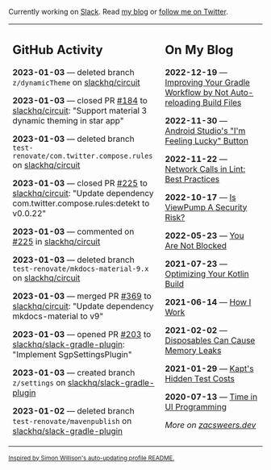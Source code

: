 Currently working on [Slack](https://slack.com/). Read [my blog](https://zacsweers.dev/) or [follow me on Twitter](https://twitter.com/ZacSweers).

<table><tr><td valign="top" width="60%">

## GitHub Activity
<!-- githubActivity starts -->
**2023-01-03** — deleted branch `z/dynamicTheme` on [slackhq/circuit](https://github.com/slackhq/circuit)

**2023-01-03** — closed PR [#184](https://github.com/slackhq/circuit/pull/184) to [slackhq/circuit](https://github.com/slackhq/circuit): "Support material 3 dynamic theming in star app"

**2023-01-03** — deleted branch `test-renovate/com.twitter.compose.rules` on [slackhq/circuit](https://github.com/slackhq/circuit)

**2023-01-03** — closed PR [#225](https://github.com/slackhq/circuit/pull/225) to [slackhq/circuit](https://github.com/slackhq/circuit): "Update dependency com.twitter.compose.rules:detekt to v0.0.22"

**2023-01-03** — commented on [#225](https://github.com/slackhq/circuit/pull/225#issuecomment-1370067590) in [slackhq/circuit](https://github.com/slackhq/circuit)

**2023-01-03** — deleted branch `test-renovate/mkdocs-material-9.x` on [slackhq/circuit](https://github.com/slackhq/circuit)

**2023-01-03** — merged PR [#369](https://github.com/slackhq/circuit/pull/369) to [slackhq/circuit](https://github.com/slackhq/circuit): "Update dependency mkdocs-material to v9"

**2023-01-03** — opened PR [#203](https://github.com/slackhq/slack-gradle-plugin/pull/203) to [slackhq/slack-gradle-plugin](https://github.com/slackhq/slack-gradle-plugin): "Implement SgpSettingsPlugin"

**2023-01-03** — created branch `z/settings` on [slackhq/slack-gradle-plugin](https://github.com/slackhq/slack-gradle-plugin)

**2023-01-02** — deleted branch `test-renovate/mavenpublish` on [slackhq/slack-gradle-plugin](https://github.com/slackhq/slack-gradle-plugin)
<!-- githubActivity ends -->
</td><td valign="top" width="40%">

## On My Blog
<!-- blog starts -->
**2022-12-19** — [Improving Your Gradle Workflow by Not Auto-reloading Build Files](https://www.zacsweers.dev/improving-your-workflow-by-not-auto-reloading-build-files/)

**2022-11-30** — [Android Studio's "I'm Feeling Lucky" Button](https://www.zacsweers.dev/android-studios-im-feeling-lucky-button/)

**2022-11-22** — [Network Calls in Lint: Best Practices](https://www.zacsweers.dev/network-calls-in-lint-best-practices/)

**2022-10-17** — [Is ViewPump A Security Risk?](https://www.zacsweers.dev/is-viewpump-a-security-risk/)

**2022-05-23** — [You Are Not Blocked](https://www.zacsweers.dev/you-are-not-blocked/)

**2021-07-23** — [Optimizing Your Kotlin Build](https://www.zacsweers.dev/optimizing-your-kotlin-build/)

**2021-06-14** — [How I Work](https://www.zacsweers.dev/how-i-work/)

**2021-02-02** — [Disposables Can Cause Memory Leaks](https://www.zacsweers.dev/disposables-can-cause-memory-leaks/)

**2021-01-29** — [Kapt's Hidden Test Costs](https://www.zacsweers.dev/kapts-hidden-test-costs/)

**2020-07-13** — [Time in UI Programming](https://www.zacsweers.dev/time-in-ui/)
<!-- blog ends -->
_More on [zacsweers.dev](https://zacsweers.dev/)_
</td></tr></table>

<sub><a href="https://simonwillison.net/2020/Jul/10/self-updating-profile-readme/">Inspired by Simon Willison's auto-updating profile README.</a></sub>